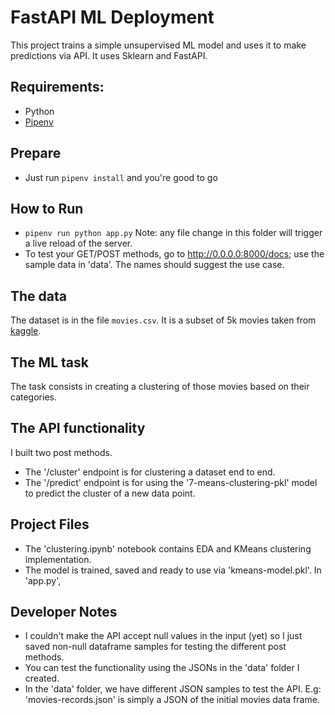 # FastAPI ML Deployment

This project trains a simple unsupervised ML model and uses it to make predictions via API. It uses Sklearn and FastAPI.

## Requirements:

- Python
- [Pipenv](https://pypi.org/project/pipenv/)

## Prepare

- Just run `pipenv install` and you're good to go

## How to Run

- `pipenv run python app.py`
Note: any file change in this folder will trigger a live reload of the server.
- To test your GET/POST methods, go to http://0.0.0.0:8000/docs; use the sample data in 'data'. The names should suggest the use case.

## The data
The dataset is in the file `movies.csv`. It is a subset of 5k movies taken from [kaggle](https://www.kaggle.com/rounakbanik/the-movies-dataset/version/7?select=movies_metadata.csv). 

## The ML task
The task consists in creating a clustering of those movies based on their categories.

## The API functionality
I built two post methods.
- The '/cluster' endpoint is for clustering a dataset end to end.
- The '/predict' endpoint is for using the '7-means-clustering-pkl' model to predict the cluster of a new data point.

## Project Files
- The 'clustering.ipynb' notebook contains EDA and KMeans clustering implementation. 
- The model is trained, saved and ready to use via 'kmeans-model.pkl'.
In 'app.py', 

## Developer Notes
- I couldn't make the API accept null values in the input (yet) so I just saved non-null dataframe samples for testing the different post methods.
- You can test the functionality using the JSONs in the 'data' folder I created.
- In the 'data' folder, we have different JSON samples to test the API. E.g: 'movies-records.json' is simply a JSON of the initial movies data frame.


